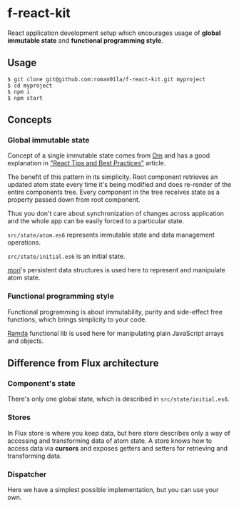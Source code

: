 # f-react-kit

React application development setup which encourages usage of **global immutable state** and **functional programming style**.

## Usage

```
$ git clone git@github.com:roman01la/f-react-kit.git myproject
$ cd myproject
$ npm i
$ npm start
```

## Concepts

### Global immutable state

Concept of a single immutable state comes from [Om](https://github.com/omcljs/om) and has a good explanation in ["React Tips and Best Practices"](http://aeflash.com/2015-02/react-tips-and-best-practices.html) article.

The benefit of this pattern in its simplicity. Root component retrieves an updated atom state every time it's being modified and does re-render of the entire components tree. Every component in the tree receives state as a property passed down from root component.

Thus you don't care about synchronization of changes across application and the whole app can be easily forced to a particular state.

`src/state/atom.es6` represents immutable state and data management operations.

`src/state/initial.es6` is an initial state.

[mori](http://swannodette.github.io/mori/)'s persistent data structures is used here to represent and manipulate atom state.

### Functional programming style

Functional programming is about immutability, purity and side-effect free functions, which brings simplicity to your code.

[Ramda](http://ramdajs.com/) functional lib is used here for manipulating plain JavaScript arrays and objects.

## Difference from Flux architecture

### Component's state

There's only one global state, which is described in `src/state/initial.es6`.

### Stores

In Flux store is where you keep data, but here store describes only a way of accessing and transforming data of atom state. A store knows how to access data via **cursors** and exposes getters and setters for retrieving and transforming data.

### Dispatcher

Here we have a simplest possible implementation, but you can use your own.
